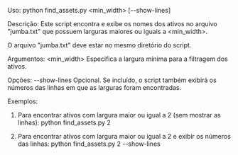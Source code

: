 Uso:
  python find_assets.py <min_width> [--show-lines]

Descrição:
  Este script encontra e exibe os nomes dos ativos no arquivo "jumba.txt" que possuem larguras maiores ou iguais a <min_width>.
  
  O arquivo "jumba.txt" deve estar no mesmo diretório do script.

Argumentos:
  <min_width>      Especifica a largura mínima para a filtragem dos ativos.

Opções:
  --show-lines     Opcional. Se incluído, o script também exibirá os números das linhas em que as larguras foram encontradas.

Exemplos:
  1. Para encontrar ativos com largura maior ou igual a 2 (sem mostrar as linhas):
     python find_assets.py 2

  2. Para encontrar ativos com largura maior ou igual a 2 e exibir os números das linhas:
     python find_assets.py 2 --show-lines
